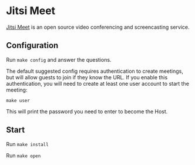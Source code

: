 # Jitsi Meet

[Jitsi Meet](https://github.com/jitsi/docker-jitsi-meet) is an open source video
conferencing and screencasting service.

## Configuration

Run `make config` and answer the questions. 

The default suggested config requires authentication to create meetings, but
will allow guests to join if they know the URL. If you enable this
authentication, you will need to create at least one user account to start the meeting:

```
make user
```

This will print the password you need to enter to become the Host. 

## Start

Run `make install`

Run `make open`
